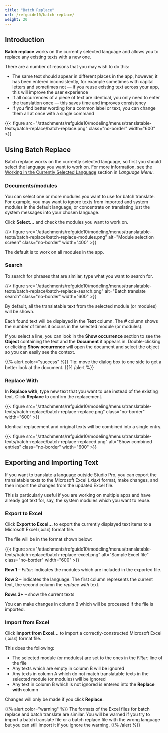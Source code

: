 ```yaml
---
title: "Batch Replace"
url: /refguide10/batch-replace/
weight: 20
---
```


## Introduction

**Batch replace** works on the currently selected language and allows you to replace any existing texts with a new one.

There are a number of reasons that you may wish to do this:

* The same text should appear in different places in the app, however, it has been entered inconsistently, for example sometimes with capital letters and sometimes not — if you reuse existing text across your app, this will improve the user experience
* If all occurrences of a piece of text are identical, you only need to enter the translation once — this saves time and improves consistency
* If you find better wording for a common label or text, you can change them all at once with a single command

{{< figure src="/attachments/refguide10/modeling/menus/translatable-texts/batch-replace/batch-replace.png" class="no-border" width="600" >}}

## Using Batch Replace

Batch replace works on the currently selected language, so first you should select the language you want to work on. For more information, see the [Working in the Currently Selected Language](/refguide10/translatable-texts/#selected-language) section in *Language Menu*.

### Documents/modules

You can select one or more modules you want to use for batch translate. For example, you may want to ignore texts from imported and system modules in the default language, or concentrate on translating just the system messages into your chosen language.

Click **Select…** and check the modules you want to work on.

{{< figure src="/attachments/refguide10/modeling/menus/translatable-texts/batch-replace/batch-replace-modules.png" alt="Module selection screen" class="no-border" width="400" >}}

The default is to work on all modules in the app.

### Search

To search for phrases that are similar, type what you want to search for.

{{< figure src="/attachments/refguide10/modeling/menus/translatable-texts/batch-replace/batch-replace-search.png" alt="Batch translate search" class="no-border" width="600" >}}

By default, all the translatable text from the selected module (or modules) will be shown.

Each found text will be displayed in the **Text** column.
The **#** column shows the number of times it occurs in the selected module (or modules).

If you select a line, you can look in the **Show occurrence** section to see the **Object** containing the text and the **Document** it appears in. Double-clicking or clicking **Show occurrence** will open the document and select the object so you can easily see the context.

{{% alert color="success" %}}
Tip: move the dialog box to one side to get a better look at the document.
{{% /alert %}}

### Replace With

In **Replace with**, type new text that you want to use instead of the existing text. Click **Replace** to confirm the replacement.

{{< figure src="/attachments/refguide10/modeling/menus/translatable-texts/batch-replace/batch-replace-replace.png" class="no-border" width="600" >}}

Identical replacement and original texts will be combined into a single entry.

{{< figure src="/attachments/refguide10/modeling/menus/translatable-texts/batch-replace/batch-replace-replaced.png" alt="Show combined entries" class="no-border" width="600" >}}

## Exporting and Importing Text

If you want to translate a language outside Studio Pro, you can export the translatable texts to the Microsoft Excel (*.xlsx*) format, make changes, and then import the changes from the updated Excel file.

This is particularly useful if you are working on multiple apps and have already got text for, say, the system modules which you want to reuse.

### Export to Excel

Click **Export to Excel…** to export the currently displayed text items to a Microsoft Excel (*.xlsx*) format file.

The file will be in the format shown below:

{{< figure src="/attachments/refguide10/modeling/menus/translatable-texts/batch-replace/batch-replace-excel.png" alt="Sample Excel file" class="no-border" width="600" >}}

**Row 1** – *Filter:* indicates the modules which are included in the exported file.

**Row 2** – indicates the language. The first column represents the current text, the second column the *replace with* text.

**Rows 3+** – show the current texts

You can make changes in column B which will be processed if the file is imported.

### Import from Excel

Click **Import from Excel…** to import a correctly-constructed Microsoft Excel (*.xlsx*) format file.

This does the following:

* The selected module (or modules) are set to the ones in the *Filter:* line of the file
* Any texts which are empty in column B will be ignored
* Any texts in column A which do not match translatable texts in the selected module (or modules) will be ignored
* Any text in column B which is not ignored is entered into the **Replace with** column

Changes will only be made if you click **Replace**.

{{% alert color="warning" %}}
The formats of the Excel files for batch replace and batch translate are similar. You will be warned if you try to import a batch translate file or a batch replace file with the wrong language but you can still import it if you ignore the warning.
{{% /alert %}}
